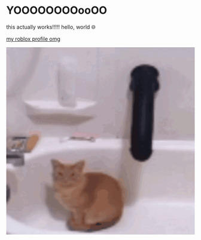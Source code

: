 # YOOOOOOOOooOO

this actually works!!!!! hello, world 🌐

[my roblox profile omg](https://www.roblox.com/users/1957832490/profile)

![alt text](SPOILER_20230227_072803.gif)
